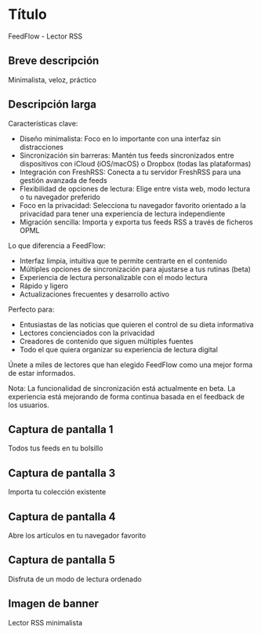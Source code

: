 # Título

FeedFlow - Lector RSS

## Breve descripción

Minimalista, veloz, práctico

## Descripción larga

Características clave:

- Diseño minimalista: Foco en lo importante con una interfaz sin distracciones
- Sincronización sin barreras: Mantén tus feeds sincronizados entre dispositivos
  con iCloud (iOS/macOS) o Dropbox (todas las plataformas)
- Integración con FreshRSS: Conecta a tu servidor FreshRSS para una gestión
  avanzada de feeds
- Flexibilidad de opciones de lectura: Elige entre vista web, modo lectura o tu
  navegador preferido
- Foco en la privacidad: Selecciona tu navegador favorito orientado a la
  privacidad para tener una experiencia de lectura independiente
- Migración sencilla: Importa y exporta tus feeds RSS a través de ficheros OPML

Lo que diferencia a FeedFlow:

- Interfaz limpia, intuitiva que te permite centrarte en el contenido
- Múltiples opciones de sincronización para ajustarse a tus rutinas (beta)
- Experiencia de lectura personalizable con el modo lectura
- Rápido y ligero
- Actualizaciones frecuentes y desarrollo activo

Perfecto para:
- Entusiastas de las noticias que quieren el control de su dieta informativa
- Lectores concienciados con la privacidad
- Creadores de contenido que siguen múltiples fuentes
- Todo el que quiera organizar su experiencia de lectura digital

Únete a miles de lectores que han elegido FeedFlow como una mejor forma de estar
informados.

Nota: La funcionalidad de sincronización está actualmente en beta. La
experiencia está mejorando de forma continua basada en el feedback de los
usuarios.

## Captura de pantalla 1

Todos tus feeds en tu bolsillo

## Captura de pantalla 3

Importa tu colección existente

## Captura de pantalla 4

Abre los artículos en tu navegador favorito

## Captura de pantalla 5

Disfruta de un modo de lectura ordenado

## Imagen de banner

Lector RSS minimalista
